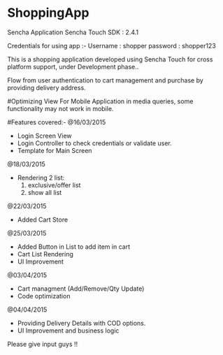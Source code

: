 # ShoppingApp
Sencha Application
Sencha Touch SDK : 2.4.1

Credentials for using app :-
Username : shopper
password : shopper123

This is a shopping application developed using Sencha Touch for cross platform support, under Development phase.. 

Flow from user authentication to cart management and purchase by providing delivery address.

#Optimizing View For Mobile Application in media queries, some functionality may not work in mobile. 

#Features covered:-
@16/03/2015
- Login Screen View
- Login Controller to check credentials or validate  user.
- Template for Main Screen

@18/03/2015
- Rendering 2 list: 
  1) exclusive/offer list
  2) show all list

@22/03/2015
- Added Cart Store

@25/03/2015
- Added Button in List to add item in cart
- Cart List Rendering
- UI Improvement

@03/04/2015
- Cart managment (Add/Remove/Qty Update)
- Code optimization

@04/04/2015
- Providing Delivery Details with COD options.
- UI Improvement and business logic

Please give input guys !!

